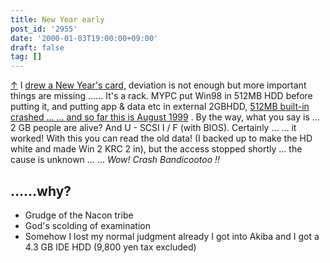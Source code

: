 ```yaml
---
title: New Year early
post_id: '2955'
date: '2000-01-03T19:00:00+09:00'
draft: false
tag: []
---
```


[↑](/2954) I [drew a New Year's card,](/2954) deviation is not enough but more important things are missing ...... It's a rack. MYPC put Win98 in 512MB HDD before putting it, and putting app & data etc in external 2GBHDD, [512MB built-in crashed ... ... and so far this is August 1999](/2933) . By the way, what you say is ... 2 GB people are alive? And U - SCSI I / F (with BIOS). Certainly ... ... it worked! With this you can read the old data! (I backed up to make the HD white and made Win 2 KRC 2 in), but the access stopped shortly ... the cause is unknown ... ... _Wow! Crash Bandicootoo !!_

## ……why?

*   Grudge of the Nacon tribe
*   God's scolding of examination
*   Somehow I lost my normal judgment already I got into Akiba and I got a 4.3 GB IDE HDD (9,800 yen tax excluded)